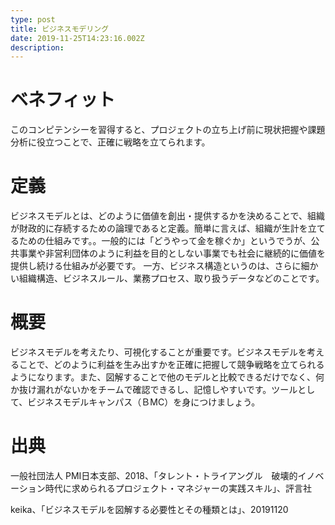 ```yaml
---
type: post
title: ビジネスモデリング
date: 2019-11-25T14:23:16.002Z
description:
---
```

# ベネフィット

このコンピテンシーを習得すると、プロジェクトの立ち上げ前に現状把握や課題分析に役立つことで、正確に戦略を立てられます。



# 定義

ビジネスモデルとは、どのように価値を創出・提供するかを決めることで、組織が財政的に存続するための論理であると定義。簡単に言えば、組織が生計を立てるための仕組みです。。一般的には「どうやって金を稼ぐか」というでうが、公共事業や非営利団体のように利益を目的としない事業でも社会に継続的に価値を提供し続ける仕組みが必要です。
一方、ビジネス構造というのは、さらに細かい組織構造、ビジネスルール、業務プロセス、取り扱うデータなどのことです。



# 概要

ビジネスモデルを考えたり、可視化することが重要です。ビジネスモデルを考えることで、どのように利益を生み出すかを正確に把握して競争戦略を立てられるようになります。また、図解することで他のモデルと比較できるだけでなく、何か抜け漏れがないかをチームで確認できるし、記憶しやすいです。ツールとして、ビジネスモデルキャンパス（ＢMC）を身につけましょう。


# 出典

一般社団法人 PMI日本支部、2018、「タレント・トライアングル　破壊的イノベーション時代に求められるプロジェクト・マネジャーの実践スキル」、評言社

keika、「ビジネスモデルを図解する必要性とその種類とは」、20191120
